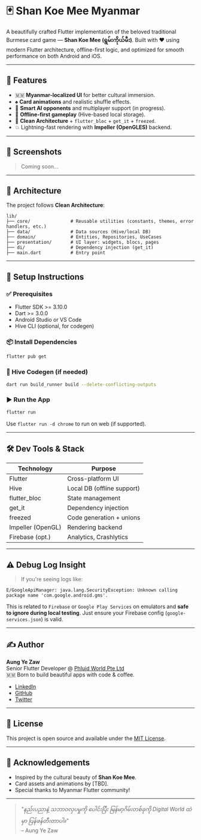 
# 🃏 Shan Koe Mee Myanmar

A beautifully crafted Flutter implementation of the beloved traditional Burmese card game — **Shan Koe Mee (ရွမ်းကိုယ်မီး)**. Built with ❤️ using modern Flutter architecture, offline-first logic, and optimized for smooth performance on both Android and iOS.

---

## 🚀 Features

- 🇲🇲 **Myanmar-localized UI** for better cultural immersion.
- ♠️ **Card animations** and realistic shuffle effects.
- 🧠 **Smart AI opponents** and multiplayer support (in progress).
- 📶 **Offline-first gameplay** (Hive-based local storage).
- 🔄 **Clean Architecture** + `flutter_bloc` + `get_it` + `freezed`.
- 💥 Lightning-fast rendering with **Impeller (OpenGLES)** backend.

---

## 📱 Screenshots

> Coming soon...

---

## 🧱 Architecture

The project follows **Clean Architecture**:
```
lib/
├── core/               # Reusable utilities (constants, themes, error handlers, etc.)
├── data/               # Data sources (Hive/local DB)
├── domain/             # Entities, Repositories, UseCases
├── presentation/       # UI layer: widgets, blocs, pages
├── di/                 # Dependency injection (get_it)
├── main.dart           # Entry point
```

---

## 🔧 Setup Instructions

### ✅ Prerequisites

- Flutter SDK >= 3.10.0
- Dart >= 3.0.0
- Android Studio or VS Code
- Hive CLI (optional, for codegen)

### 📦 Install Dependencies

```bash
flutter pub get
```

### 💾 Hive Codegen (if needed)

```bash
dart run build_runner build --delete-conflicting-outputs
```

### ▶️ Run the App

```bash
flutter run
```

Use `flutter run -d chrome` to run on web (if supported).

---

## 🛠 Dev Tools & Stack

| Technology       | Purpose                        |
|------------------|--------------------------------|
| Flutter          | Cross-platform UI              |
| Hive             | Local DB (offline support)     |
| flutter_bloc     | State management               |
| get_it           | Dependency injection           |
| freezed          | Code generation + unions       |
| Impeller (OpenGL)| Rendering backend              |
| Firebase (opt.)  | Analytics, Crashlytics         |

---

## ⚠️ Debug Log Insight

> If you're seeing logs like:

```
E/GoogleApiManager: java.lang.SecurityException: Unknown calling package name 'com.google.android.gms'.
```

This is related to `Firebase` or `Google Play Services` on emulators and **safe to ignore during local testing**. Just ensure your Firebase config (`google-services.json`) is valid.

---

## ✍️ Author

**Aung Ye Zaw**  
Senior Flutter Developer @ [Phluid World Pte Ltd](https://phluid.world/)  
🇲🇲 Born to build beautiful apps with code & coffee.

- [LinkedIn](https://www.linkedin.com/in/aungyezawdev/)
- [GitHub](https://github.com/AungYeZawDev)
- [Twitter](https://twitter.com/aungyezawdev)

---

## 📜 License

This project is open source and available under the [MIT License](LICENSE).

---

## 🙏 Acknowledgements

- Inspired by the cultural beauty of **Shan Koe Mee**.
- Card assets and animations by [TBD].
- Special thanks to Myanmar Flutter community!

---

> _"နည်းပညာနဲ့ သဘာဝလှပမှုကို ပေါင်းပြီး မြန်မာ့ဂိမ်းတစ်ခုကို Digital World ထဲမှာ ပြန်ဖန်တီးတာပါ။"_  
> – Aung Ye Zaw
